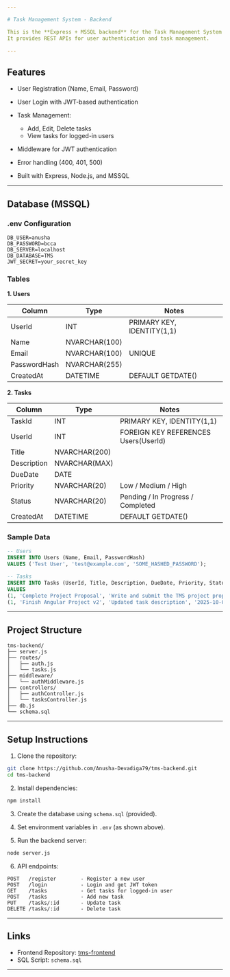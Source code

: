 ```yaml
---

# Task Management System - Backend

This is the **Express + MSSQL backend** for the Task Management System (TMS).
It provides REST APIs for user authentication and task management.

---
```


## **Features**

* User Registration (Name, Email, Password)
* User Login with JWT-based authentication
* Task Management:

  * Add, Edit, Delete tasks
  * View tasks for logged-in users
* Middleware for JWT authentication
* Error handling (400, 401, 500)
* Built with Express, Node.js, and MSSQL

---

## **Database (MSSQL)**

### **.env Configuration**

```env
DB_USER=anusha
DB_PASSWORD=bcca
DB_SERVER=localhost
DB_DATABASE=TMS
JWT_SECRET=your_secret_key
```

### **Tables**

**1. Users**

| Column       | Type          | Notes                      |
| ------------ | ------------- | -------------------------- |
| UserId       | INT           | PRIMARY KEY, IDENTITY(1,1) |
| Name         | NVARCHAR(100) |                            |
| Email        | NVARCHAR(100) | UNIQUE                     |
| PasswordHash | NVARCHAR(255) |                            |
| CreatedAt    | DATETIME      | DEFAULT GETDATE()          |

**2. Tasks**

| Column      | Type          | Notes                                |
| ----------- | ------------- | ------------------------------------ |
| TaskId      | INT           | PRIMARY KEY, IDENTITY(1,1)           |
| UserId      | INT           | FOREIGN KEY REFERENCES Users(UserId) |
| Title       | NVARCHAR(200) |                                      |
| Description | NVARCHAR(MAX) |                                      |
| DueDate     | DATE          |                                      |
| Priority    | NVARCHAR(20)  | Low / Medium / High                  |
| Status      | NVARCHAR(20)  | Pending / In Progress / Completed    |
| CreatedAt   | DATETIME      | DEFAULT GETDATE()                    |

### **Sample Data**

```sql
-- Users
INSERT INTO Users (Name, Email, PasswordHash)
VALUES ('Test User', 'test@example.com', 'SOME_HASHED_PASSWORD');

-- Tasks
INSERT INTO Tasks (UserId, Title, Description, DueDate, Priority, Status)
VALUES
(1, 'Complete Project Proposal', 'Write and submit the TMS project proposal', '2025-10-01', 'High', 'Pending'),
(1, 'Finish Angular Project v2', 'Updated task description', '2025-10-01', 'Medium', 'In Progress');
```

---

## **Project Structure**

```
tms-backend/
├── server.js
├── routes/
│   ├── auth.js
│   └── tasks.js
├── middleware/
│   └── authMiddleware.js
├── controllers/
│   ├── authController.js
│   └── tasksController.js
├── db.js
└── schema.sql
```

---

## **Setup Instructions**

1. Clone the repository:

```bash
git clone https://github.com/Anusha-Devadiga79/tms-backend.git
cd tms-backend
```

2. Install dependencies:

```bash
npm install
```

3. Create the database using `schema.sql` (provided).

4. Set environment variables in `.env` (as shown above).

5. Run the backend server:

```bash
node server.js
```

6. API endpoints:

```
POST   /register        - Register a new user
POST   /login           - Login and get JWT token
GET    /tasks           - Get tasks for logged-in user
POST   /tasks           - Add new task
PUT    /tasks/:id       - Update task
DELETE /tasks/:id       - Delete task
```

---

## **Links**

* Frontend Repository: [tms-frontend](https://github.com/Anusha-Devadiga79/tms-frontend)
* SQL Script: `schema.sql`

---
